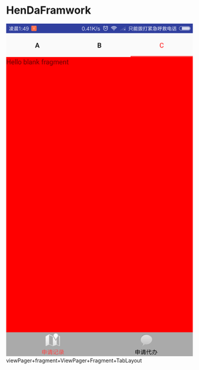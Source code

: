 # HenDaFramwork
![](https://github.com/hutaodediannao/HenDaFramwork/blob/master/Screenshot_2018-05-03-01-49-45-864_com.hutao.app..png)
viewPager+fragment+ViewPager+Fragment+TabLayout
